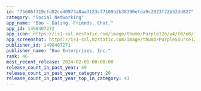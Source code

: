```yaml
---
id: "75606f319cfd82ce40973a8aa3123cf7109b2b38390efda9c2023f72b52dd827"
category: "Social Networking"
app_name: "Boo — Dating. Friends. Chat."
app_id: 1498407272
app_icon: https://is1-ssl.mzstatic.com/image/thumb/Purple126/v4/f0/e8/76/f0e87671-e626-48ca-eadd-cae5fe581086/AppIcon-0-0-1x_U007emarketing-0-7-0-0-85-220.png/1024x1024bb.png
app_screenshot: https://is1-ssl.mzstatic.com/image/thumb/PurpleSource126/v4/00/5a/94/005a9453-bc74-54ce-c95d-4a9d374347eb/71551cf5-2739-48e9-bf8d-ee3c89d1ac1b_1_Meet_New_People_1284X2778_English-US.jpg/1284x2778bb.png
publisher_id: 1498407271
publisher_name: "Boo Enterprises, Inc."
rank: 46
most_recent_release: 2024-02-01 00:00:00
release_count_in_past_year: 49
release_count_in_past_year_category: 20
release_count_in_past_year_top_in_category: 43
---
```

